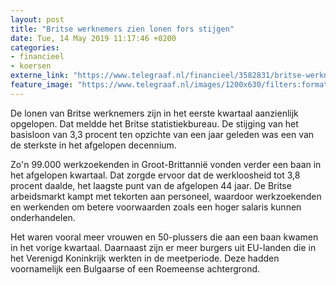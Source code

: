 ```yaml
---
layout: post
title: "Britse werknemers zien lonen fors stijgen"
date: Tue, 14 May 2019 11:17:46 +0200
categories: 
- financieel 
- koersen 
externe_link: "https://www.telegraaf.nl/financieel/3582831/britse-werknemers-zien-lonen-fors-stijgen"
feature_image: "https://www.telegraaf.nl/images/1200x630/filters:format(jpeg):quality(80)/cdn-kiosk-api.telegraaf.nl/346878ce-7629-11e9-85b5-0217670beecd.jpg"
---
```


<p class="intro">De lonen van Britse werknemers zijn in het eerste kwartaal aanzienlijk opgelopen. Dat meldde het Britse statistiekbureau. De stijging van het basisloon van 3,3 procent ten opzichte van een jaar geleden was een van de sterkste in het afgelopen decennium.</p> <p>Zo'n 99.000 werkzoekenden in Groot-Brittannië vonden verder een baan in het afgelopen kwartaal. Dat zorgde ervoor dat de werkloosheid tot 3,8 procent daalde, het laagste punt van de afgelopen 44 jaar. De Britse arbeidsmarkt kampt met tekorten aan personeel, waardoor werkzoekenden en werkenden om betere voorwaarden zoals een hoger salaris kunnen onderhandelen.</p><p>Het waren vooral meer vrouwen en 50-plussers die aan een baan kwamen in het vorige kwartaal. Daarnaast zijn er meer burgers uit EU-landen die in het Verenigd Koninkrijk werkten in de meetperiode. Deze hadden voornamelijk een Bulgaarse of een Roemeense achtergrond.</p>
